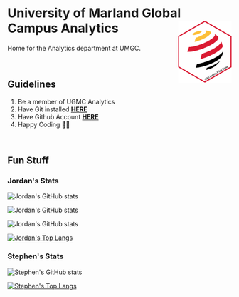 # University of Marland Global Campus Analytics <a href='https://www.umgc.edu/'><img src='https://raw.githubusercontent.com/UMGC-Analytics/.github/main/images/analytics_hex_alt.png' align="right" height="138.5" /></a>

Home for the Analytics department at UMGC. 

<br>

## Guidelines

1. Be a member of UGMC Analytics 
2. Have Git installed [__HERE__](https://git-scm.com/downloads)
3. Have Github Account [__HERE__](https://github.com/join)
4. Happy Coding 👩‍💻

<br>

## Fun Stuff

### Jordan's Stats

![Jordan's GitHub stats](https://github-readme-stats.vercel.app/api?username=Jordan-Krogmann&hide=issues&show_icons=true&count_private=true)

![Jordan's GitHub stats](https://github-readme-stats.vercel.app/api?username=Jordan-Krogmann&hide=issues&show_icons=true&include_all_commits=true)

![Jordan's GitHub stats](https://github-readme-stats.vercel.app/api?username=Jordan-Krogmann&hide=issues&show_icons=true&include_all_commits=true&hide=contribs,issues)

[![Jordan's Top Langs](https://github-readme-stats.vercel.app/api/top-langs/?username=Jordan-Krogmann&hide=html&layout=compact)](https://github.com/Jordan-Krogmann/github-readme-stats)



### Stephen's Stats

![Stephen's GitHub stats](https://github-readme-stats.vercel.app/api?username=StephenBoyer&hide=issues&show_icons=true&count_private=true)

[![Stephen's Top Langs](https://github-readme-stats.vercel.app/api/top-langs/?username=StephenBoyer&hide=html&layout=compact)](https://github.com/StephenBoyer/github-readme-stats)


